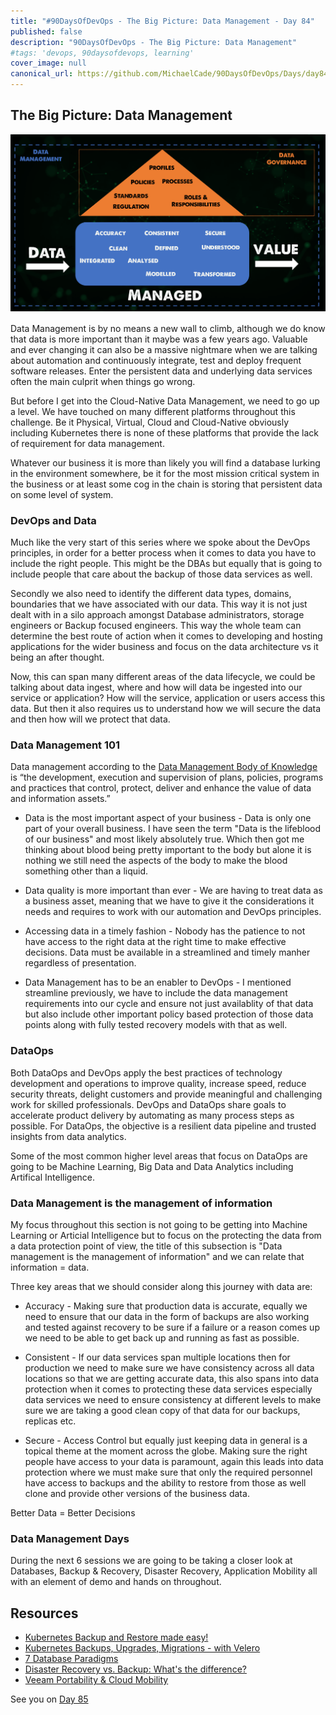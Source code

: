 ```yaml
---
title: "#90DaysOfDevOps - The Big Picture: Data Management - Day 84"
published: false
description: "90DaysOfDevOps - The Big Picture: Data Management"
#tags: 'devops, 90daysofdevops, learning'
cover_image: null
canonical_url: https://github.com/MichaelCade/90DaysOfDevOps/Days/day84.md 
---
```

## The Big Picture: Data Management

![](Images/Day84_Data1.png)

Data Management is by no means a new wall to climb, although we do know that data is more important than it maybe was a few years ago. Valuable and ever changing it can also be a massive nightmare when we are talking about automation and continuously integrate, test and deploy frequent software releases. Enter the persistent data and underlying data services often the main culprit when things go wrong. 

But before I get into the Cloud-Native Data Management, we need to go up a level. We have touched on many different platforms throughout this challenge. Be it Physical, Virtual, Cloud and Cloud-Native obviously including Kubernetes there is none of these platforms that provide the lack of requirement for data management. 

Whatever our business it is more than likely you will find a database lurking in the environment somewhere, be it for the most mission critical system in the business or at least some cog in the chain is storing that persistent data on some level of system. 

### DevOps and Data 

Much like the very start of this series where we spoke about the DevOps principles, in order for a better process when it comes to data you have to include the right people. This might be the DBAs but equally that is going to include people that care about the backup of those data services as well. 

Secondly we also need to identify the different data types, domains, boundaries that we have associated with our data. This way it is not just dealt with in a silo approach amongst Database administrators, storage engineers or Backup focused engineers. This way the whole team can determine the best route of action when it comes to developing and hosting applications for the wider business and focus on the data architecture vs it being an after thought. 

Now, this can span many different areas of the data lifecycle, we could be talking about data ingest, where and how will data be ingested into our service or application? How will the service, application or users access this data. But then it also requires us to understand how we will secure the data and then how will we protect that data. 

### Data Management 101 

Data management according to the [Data Management Body of Knowledge](https://www.dama.org/cpages/body-of-knowledge) is “the development, execution and supervision of plans, policies, programs and practices that control, protect, deliver and enhance the value of data and information assets.” 

- Data is the most important aspect of your business - Data is only one part of your overall business. I have seen the term "Data is the lifeblood of our business" and most likely absolutely true. Which then got me thinking about blood being pretty important to the body but alone it is nothing we still need the aspects of the body to make the blood something other than a liquid. 

- Data quality is more important than ever - We are having to treat data as a business asset, meaning that we have to give it the considerations it needs and requires to work with our automation and DevOps principles. 

- Accessing data in a timely fashion - Nobody has the patience to not have access to the right data at the right time to make effective decisions. Data must be available in a streamlined and timely manher regardless of presentation. 

- Data Management has to be an enabler to DevOps - I mentioned streamline previously, we have to include the data management requirements into our cycle and ensure not just availablity of that data but also include other important policy based protection of those data points along with fully tested recovery models with that as well. 

### DataOps 

Both DataOps and DevOps apply the best practices of technology development and operations to improve quality, increase speed, reduce security threats, delight customers and provide meaningful and challenging work for skilled professionals. DevOps and DataOps share goals to accelerate product delivery by automating as many process steps as possible. For DataOps, the objective is a resilient data pipeline and trusted insights from data analytics. 

Some of the most common higher level areas that focus on DataOps are going to be Machine Learning, Big Data and Data Analytics including Artifical Intelligence. 

### Data Management is the management of information

My focus throughout this section is not going to be getting into Machine Learning or Articial Intelligence but to focus on the protecting the data from a data protection point of view, the title of this subsection is "Data management is the management of information" and we can relate that information = data. 

Three key areas that we should consider along this journey with data are: 

- Accuracy - Making sure that production data is accurate, equally we need to ensure that our data in the form of backups are also working and tested against recovery to be sure if a failure or a reason comes up we need to be able to get back up and running as fast as possible. 
  
- Consistent - If our data services span multiple locations then for production we need to make sure we have consistency across all data locations so that we are getting accurate data, this also spans into data protection when it comes to protecting these data services especially data services we need to ensure consistency at different levels to make sure we are taking a good clean copy of that data for our backups, replicas etc. 

- Secure - Access Control but equally just keeping data in general is a topical theme at the moment across the globe. Making sure the right people have access to your data is paramount, again this leads into data protection where we must make sure that only the required personnel have access to backups and the ability to restore from those as well clone and provide other versions of the business data. 

Better Data = Better Decisions 

### Data Management Days 

During the next 6 sessions we are going to be taking a closer look at Databases, Backup & Recovery, Disaster Recovery, Application Mobility all with an element of demo and hands on throughout. 

## Resources 

- [Kubernetes Backup and Restore made easy!](https://www.youtube.com/watch?v=01qcYSck1c4&t=217s)
- [Kubernetes Backups, Upgrades, Migrations - with Velero](https://www.youtube.com/watch?v=zybLTQER0yY)
- [7 Database Paradigms](https://www.youtube.com/watch?v=W2Z7fbCLSTw&t=520s)
- [Disaster Recovery vs. Backup: What's the difference?](https://www.youtube.com/watch?v=07EHsPuKXc0)
- [Veeam Portability & Cloud Mobility](https://www.youtube.com/watch?v=hDBlTdzE6Us&t=3s)

See you on [Day 85](day85.md)




